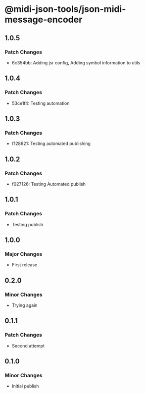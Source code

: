 # @midi-json-tools/json-midi-message-encoder

## 1.0.5

### Patch Changes

- 6c354bb: Adding jsr config, Adding symbol information to utils

## 1.0.4

### Patch Changes

- 53ce1f4: Testing automation

## 1.0.3

### Patch Changes

- f128621: Testing automated publishing

## 1.0.2

### Patch Changes

- f027126: Testing Automated publish

## 1.0.1

### Patch Changes

- Testing publish

## 1.0.0

### Major Changes

- First release

## 0.2.0

### Minor Changes

- Trying again

## 0.1.1

### Patch Changes

- Second attempt

## 0.1.0

### Minor Changes

- Initial publish
